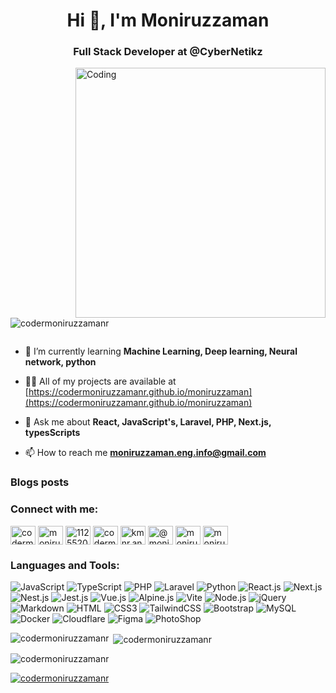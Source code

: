 <h1 align="center">Hi 👋, I'm Moniruzzaman</h1>
<h3 align="center">Full Stack Developer at @CyberNetikz</h3>

<img align="right" alt="Coding" width="400" src="https://images.squarespace-cdn.com/content/v1/5769fc401b631bab1addb2ab/1541580611624-TE64QGKRJG8SWAIUS7NS/ke17ZwdGBToddI8pDm48kPoswlzjSVMM-SxOp7CV59BZw-zPPgdn4jUwVcJE1ZvWQUxwkmyExglNqGp0IvTJZamWLI2zvYWH8K3-s_4yszcp2ryTI0HqTOaaUohrI8PI6FXy8c9PWtBlqAVlUS5izpdcIXDZqDYvprRqZ29Pw0o/coding-freak.gif">



<p align="left"> <img src="https://komarev.com/ghpvc/?username=codermoniruzzamanr&label=Profile%20views&color=0e75b6&style=flat" alt="codermoniruzzamanr" /> </p>

<p align="left"> <a href="https://twitter.com/" target="blank"><img src="https://img.shields.io/twitter/follow/?logo=twitter&style=for-the-badge" alt="" /></a> </p>

- 🌱 I’m currently learning **Machine Learning, Deep learning, Neural network, python**

- 👨‍💻 All of my projects are available at [https://codermoniruzzamanr.github.io/moniruzzaman](https://codermoniruzzamanr.github.io/moniruzzaman)

- 💬 Ask me about **React, JavaScript's, Laravel, PHP, Next.js, typesScripts**

- 📫 How to reach me **moniruzzaman.eng.info@gmail.com**

### Blogs posts
<!-- BLOG-POST-LIST:START -->
<!-- BLOG-POST-LIST:END -->

<h3 align="left">Connect with me:</h3>
<p align="left">
<a href="https://dev.to/codermoniruzzamanr" target="blank"><img align="center" src="https://raw.githubusercontent.com/rahuldkjain/github-profile-readme-generator/master/src/images/icons/Social/devto.svg" alt="codermoniruzzamanr" height="30" width="40" /></a>
<a href="https://linkedin.com/in/moniruzzaman-rubel-ba726613a" target="blank"><img align="center" src="https://raw.githubusercontent.com/rahuldkjain/github-profile-readme-generator/master/src/images/icons/Social/linked-in-alt.svg" alt="moniruzzaman-rubel-ba726613a" height="30" width="40" /></a>
<a href="https://stackoverflow.com/users/11255204" target="blank"><img align="center" src="https://raw.githubusercontent.com/rahuldkjain/github-profile-readme-generator/master/src/images/icons/Social/stack-overflow.svg" alt="11255204" height="30" width="40" /></a>
<a href="https://codesandbox.com/codermoniruzzzmanr" target="blank"><img align="center" src="https://raw.githubusercontent.com/rahuldkjain/github-profile-readme-generator/master/src/images/icons/Social/codesandbox.svg" alt="codermoniruzzzmanr" height="30" width="40" /></a>
<a href="https://fb.com/kmnr.ansfj" target="blank"><img align="center" src="https://raw.githubusercontent.com/rahuldkjain/github-profile-readme-generator/master/src/images/icons/Social/facebook.svg" alt="kmnr.ansfj" height="30" width="40" /></a>
<a href="https://medium.com/@moniruzzaman.eng.info" target="blank"><img align="center" src="https://raw.githubusercontent.com/rahuldkjain/github-profile-readme-generator/master/src/images/icons/Social/medium.svg" alt="@moniruzzaman.eng.info" height="30" width="40" /></a>
<a href="https://www.leetcode.com/moniruzzaman_r" target="blank"><img align="center" src="https://raw.githubusercontent.com/rahuldkjain/github-profile-readme-generator/master/src/images/icons/Social/leet-code.svg" alt="moniruzzaman_r" height="30" width="40" /></a>
<a href="https://www.topcoder.com/members/moniruzzamanr" target="blank"><img align="center" src="https://raw.githubusercontent.com/rahuldkjain/github-profile-readme-generator/master/src/images/icons/Social/topcoder.svg" alt="moniruzzamanr" height="30" width="40" /></a>
</p>

<h3 align="left">Languages and Tools:</h3>

![JavaScript](https://img.shields.io/badge/JavaScript-F7DF1E?style=flat-square&logo=javascript&logoColor=black)
![TypeScript](https://img.shields.io/badge/TypeScript-007ACC?style=flat-square&logo=typescript&logoColor=white)
![PHP](https://img.shields.io/badge/PHP-777BB4?style=flat-square&logo=php&logoColor=white)
![Laravel](https://img.shields.io/badge/Laravel-F9322C?style=flat-square&logo=laravel&logoColor=white)
![Python](https://img.shields.io/badge/Python-3776AB?style=flat-square&logo=python&logoColor=white)
![React.js](https://img.shields.io/badge/React.js-0081CB?style=flat-square&logo=react&logoColor=61DAFB)
![Next.js](https://img.shields.io/badge/Next.js-black?style=flat-square&logo=next.js&logoColor=white)
![Nest.js](https://img.shields.io/badge/Nest.js-red?style=flat-square&logo=nest.js&logoColor=white)
![Jest.js](https://img.shields.io/badge/Jest.js-green?style=flat-square&logo=jest&logoColor=white)
![Vue.js](https://img.shields.io/badge/Vue.js-35495E?style=flat-square&logo=vue.js&logoColor=4FC08D)
![Alpine.js](https://img.shields.io/badge/Alpine.js-663399?style=flat-square&logo=alpine.js&logoColor=white)
![Vite](https://img.shields.io/badge/Vite-593D88?style=flat-square&logo=vite&logoColor=white)
![Node.js](https://img.shields.io/badge/Node.js-43853D?style=flat-square&logo=node.js&logoColor=white)
![jQuery](https://img.shields.io/badge/jQuery-0769AD?style=flat-square&logo=jquery&logoColor=white)
![Markdown](https://img.shields.io/badge/Markdown-000000?style=flat-square&logo=markdown&logoColor=white)
![HTML](https://img.shields.io/badge/HTML5-E34F26?style=flat-square&logo=html5&logoColor=white)
![CSS3](https://img.shields.io/badge/CSS3-1572B6?style=flat-square&logo=css3&logoColor=white)
![TailwindCSS](https://img.shields.io/badge/Tailwind_CSS-38B2AC?style=flat-square&logo=tailwind-css&logoColor=white)
![Bootstrap](https://img.shields.io/badge/Bootstrap-563D7C?style=flat-square&logo=bootstrap&logoColor=white)
![MySQL](https://img.shields.io/badge/MySQL-005C84?style=flat-square&logo=mysql&logoColor=white)
![Docker](https://img.shields.io/badge/Docker-0CC1F3?style=flat-square&logo=docker&logoColor=white)
![Cloudflare](https://img.shields.io/badge/Cloudflare-F38020?style=flat-square&logo=Cloudflare&logoColor=white)
![Figma](https://img.shields.io/badge/Figma-purple?style=flat-square&logo=figma&logoColor=white)
![PhotoShop](https://img.shields.io/badge/Photoshop-blue?style=flat-square&logo=photoshop&logoColor=white)

<p><img align="left" src="https://github-readme-stats.vercel.app/api/top-langs?username=codermoniruzzamanr&show_icons=true&locale=en&layout=compact" alt="codermoniruzzamanr" /></p>

<p>&nbsp;<img align="center" src="https://github-readme-stats.vercel.app/api?username=codermoniruzzamanr&show_icons=true&locale=en" alt="codermoniruzzamanr" /></p>

<p><img align="center" src="https://github-readme-streak-stats.herokuapp.com/?user=codermoniruzzamanr&" alt="codermoniruzzamanr" /></p>

<p align="left"> <a href="https://github.com/ryo-ma/github-profile-trophy"><img src="https://github-profile-trophy.vercel.app/?username=codermoniruzzamanr" alt="codermoniruzzamanr" /></a> </p>
